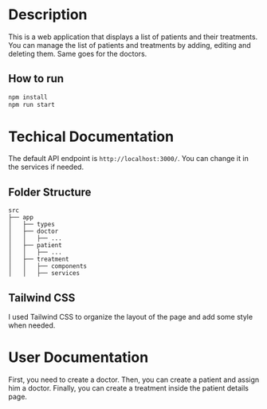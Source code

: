 # Description

This is a web application that displays a list of patients and their treatments.
You can manage the list of patients and treatments by adding, editing and deleting them.
Same goes for the doctors.

## How to run

```bash
npm install
npm run start
```

# Techical Documentation

The default API endpoint is `http://localhost:3000/`. You can change it in the services if needed.

## Folder Structure

```
src
├── app
│   ├── types
│   ├── doctor
│   │   ├── ...
│   ├── patient
│   │   ├── ...
│   ├── treatment
│   │   ├── components
│   │   ├── services
```

## Tailwind CSS

I used Tailwind CSS to organize the layout of the page and add some style when needed.

# User Documentation

First, you need to create a doctor. Then, you can create a patient and assign him a doctor.
Finally, you can create a treatment inside the patient details page.
